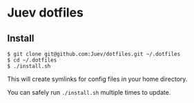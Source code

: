 Juev dotfiles
=============

Install
-------

    $ git clone git@github.com:Juev/dotfiles.git ~/.dotfiles
    $ cd ~/.dotfiles
    $ ./install.sh

This will create symlinks for config files in your home directory.

You can safely run `./install.sh` multiple times to update.
